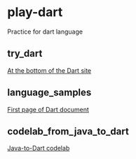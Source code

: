 # play-dart
Practice for dart language

## try_dart
[At the bottom of the Dart site](https://dart.dev/#try-dart)

## language_samples
[First page of Dart document](https://dart.dev/samples)

## codelab_from_java_to_dart
[Java-to-Dart codelab](https://codelabs.developers.google.com/codelabs/from-java-to-dart)